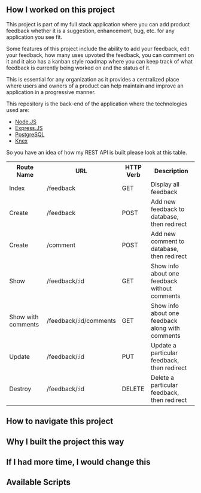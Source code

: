 ## How I worked on this project

This project is part of my full stack application where you can add product feedback whether it is a suggestion, enhancement, bug, etc. for any application you see fit.

Some features of this project include the ability to add your feedback, edit your feedback, how many uses upvoted the feedback, you can comment on it and it also has a kanban style roadmap where you can keep track of what feedback is currently being worked on and the status of it.

This is essential for any organization as it provides a centralized place where users and owners of a product can help maintain and improve an application in a progressive manner.

This repository is the back-end of the application where the technologies used are:

- [Node.JS](https://nodejs.org/en/docs/)
- [Express.JS](https://expressjs.com/)
- [PostgreSQL](https://www.postgresql.org/)
- [Knex](https://knexjs.org/)

So you have an idea of how my REST API is built please look at this table.

<table>
  <tr>
    <th>Route Name</th>
    <th>URL</th>
    <th>HTTP Verb</th>
    <th>Description</th>
  </tr>
  <tr>
    <td>Index</td>
    <td>/feedback</td>
    <td>GET</td>
    <td>Display all feedback</td>
  </tr>
  <tr>
    <td>Create</td>
    <td>/feedback</td>
    <td>POST</td>
    <td>Add new feedback to database, then redirect</td>
  </tr>
  <tr>
    <td>Create</td>
    <td>/comment</td>
    <td>POST</td>
    <td>Add new comment to database, then redirect</td>
  </tr>
  <tr>
    <td>Show</td>
    <td>/feedback/:id</td>
    <td>GET</td>
    <td>Show info about one feedback without comments</td>
  </tr>
  <tr>
    <td>Show with comments</td>
    <td>/feedback/:id/comments</td>
    <td>GET</td>
    <td>Show info about one feedback along with comments</td>
  </tr>
  <tr>
    <td>Update</td>
    <td>/feedback/:id</td>
    <td>PUT</td>
    <td>Update a particular feedback, then redirect</td>
  </tr>
  <tr>
    <td>Destroy</td>
    <td>/feedback/:id</td>
    <td>DELETE</td>
    <td>Delete a particular feedback, then redirect</td>
  </tr>
</table>

## How to navigate this project

## Why I built the project this way

## If I had more time, I would change this

## Available Scripts
